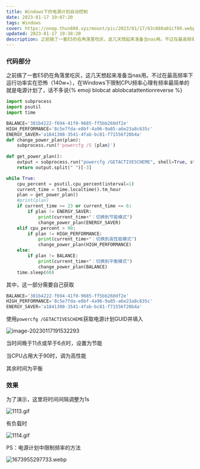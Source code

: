 ```yaml
---
title: Windows下的电源计划自动控制
date: 2023-01-17 19:07:20
tags: Windows
cover: https://onep.thun888.xyz/mount/pic/2023/01/17/63c688a01cf89.webp
updated: 2023-01-17 19:38:20
description: 之前搞了一套E5扔在角落里吃灰，这几天想起来准备当nas用。不过在最高频率下运行功率实在恐怖（140w+），在Windows下限制CPU频率心理有频率最简单的就是电源计划了
---
```


### 代码部分

之前搞了一套E5扔在角落里吃灰，这几天想起来准备当nas用。不过在最高频率下运行功率实在恐怖（140w+），在Windows下限制CPU频率心理有频率最简单的就是电源计划了，话不多说{% emoji blobcat ablobcatattentionreverse %}

```python
import subprocess
import psutil
import time

BALANCE='381b4222-f694-41f0-9685-ff5bb260df2e'
HIGH_PERFORMANCE='8c5e7fda-e8bf-4a96-9a85-a6e23a8c635c'
ENERGY_SAVER='a1841308-3541-4fab-bc81-f71556f20b4a'
def change_power_plan(plan):
    subprocess.run(f'powercfg /S {plan}')
    
def get_power_plan():
    output = subprocess.run("powercfg /GETACTIVESCHEME", shell=True, stdout=subprocess.PIPE).stdout.decode("GBK")
    return output.split(" ")[-3]

while True:
    cpu_percent = psutil.cpu_percent(interval=1)
    current_time = time.localtime().tm_hour
    plan = get_power_plan()
    #print(plan)
    if current_time >= 23 or current_time <= 6:
        if plan != ENERGY_SAVER:
            print(current_time+"：切换到节能模式")
            change_power_plan(ENERGY_SAVER)
    elif cpu_percent > 90:
        if plan != HIGH_PERFORMANCE:
            print(current_time+"：切换到高性能模式")
            change_power_plan(HIGH_PERFORMANCE)
    else:
        if plan != BALANCE:
            print(current_time+"：切换到平衡模式")
            change_power_plan(BALANCE)
    time.sleep(60)

```

其中，这一部分需要自己获取

```python
BALANCE='381b4222-f694-41f0-9685-ff5bb260df2e'
HIGH_PERFORMANCE='8c5e7fda-e8bf-4a96-9a85-a6e23a8c635c'
ENERGY_SAVER='a1841308-3541-4fab-bc81-f71556f20b4a'
```

使用`powercfg /GETACTIVESCHEME`获取电源计划GUID并填入

![image-20230117191532293](https://onep.thun888.xyz/mount/pic/2023/01/17/63c685e3ca534.webp)

当时间晚于11点或早于6点时，设置为节能

当CPU占用大于90时，调为高性能

其余时间为平衡

### 效果

为了演示，这里将时间间隔调整为1s

![1113.gif](https://onep.thun888.xyz/mount/pic/2023/01/17/63c6873160cb1.gif)

有负载时

![1114.gif](https://onep.thun888.xyz/mount/pic/2023/01/17/63c6873d0f2cb.gif)

PS：电源计划中限制频率的方法

![1673955297733.webp](https://onep.thun888.xyz/mount/pic/2023/01/17/63c687e21db58.webp)
